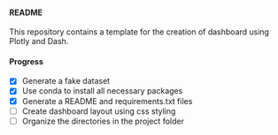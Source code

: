 #### README

This repository contains a template for the creation of dashboard using Plotly and Dash.

#### Progress

- [x] Generate a fake dataset
- [x] Use conda to install all necessary packages
- [x] Generate a README and requirements.txt files
- [ ] Create dashboard layout using css styling
- [ ] Organize the directories in the project folder
